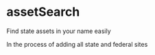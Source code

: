 # assetSearch
Find state assets in your name easily

In the process of adding all state and federal sites
